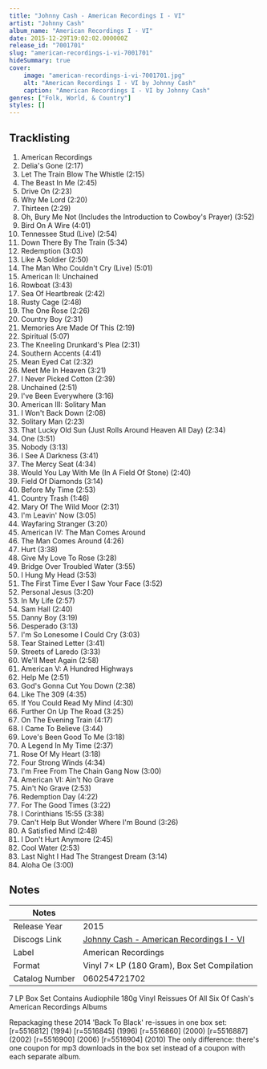 ```yaml
---
title: "Johnny Cash - American Recordings I - VI"
artist: "Johnny Cash"
album_name: "American Recordings I - VI"
date: 2015-12-29T19:02:02.000000Z
release_id: "7001701"
slug: "american-recordings-i-vi-7001701"
hideSummary: true
cover:
    image: "american-recordings-i-vi-7001701.jpg"
    alt: "American Recordings I - VI by Johnny Cash"
    caption: "American Recordings I - VI by Johnny Cash"
genres: ["Folk, World, & Country"]
styles: []
---
```


## Tracklisting
1. American Recordings
2. Delia's Gone (2:17)
3. Let The Train Blow The Whistle (2:15)
4. The Beast In Me (2:45)
5. Drive On (2:23)
6. Why Me Lord (2:20)
7. Thirteen (2:29)
8. Oh, Bury Me Not (Includes the Introduction to Cowboy's Prayer) (3:52)
9. Bird On A Wire (4:01)
10. Tennessee Stud (Live) (2:54)
11. Down There By The Train (5:34)
12. Redemption (3:03)
13. Like A Soldier (2:50)
14. The Man Who Couldn't Cry (Live) (5:01)
15. American Il: Unchained
16. Rowboat (3:43)
17. Sea Of Heartbreak (2:42)
18. Rusty Cage (2:48)
19. The One Rose (2:26)
20. Country Boy (2:31)
21. Memories Are Made Of This (2:19)
22. Spiritual (5:07)
23. The Kneeling Drunkard's Plea (2:31)
24. Southern Accents (4:41)
25. Mean Eyed Cat (2:32)
26. Meet Me In Heaven (3:21)
27. I Never Picked Cotton (2:39)
28. Unchained (2:51)
29. I've Been Everywhere (3:16)
30. American III: Solitary Man
31. I Won't Back Down (2:08)
32. Solitary Man (2:23)
33. That Lucky Old Sun (Just Rolls Around Heaven All Day) (2:34)
34. One (3:51)
35. Nobody (3:13)
36. I See A Darkness (3:41)
37. The Mercy Seat (4:34)
38. Would You Lay With Me (In A Field Of Stone) (2:40)
39. Field Of Diamonds (3:14)
40. Before My Time (2:53)
41. Country Trash (1:46)
42. Mary Of The Wild Moor (2:31)
43. I'm Leavin' Now (3:05)
44. Wayfaring Stranger (3:20)
45. American IV: The Man Comes Around
46. The Man Comes Around (4:26)
47. Hurt (3:38)
48. Give My Love To Rose (3:28)
49. Bridge Over Troubled Water (3:55)
50. I Hung My Head (3:53)
51. The First Time Ever I Saw Your Face (3:52)
52. Personal Jesus (3:20)
53. In My Life (2:57)
54. Sam Hall (2:40)
55. Danny Boy (3:19)
56. Desperado (3:13)
57. I'm So Lonesome I Could Cry (3:03)
58. Tear Stained Letter (3:41)
59. Streets of Laredo (3:33)
60. We'll Meet Again (2:58)
61. American V: A Hundred Highways
62. Help Me (2:51)
63. God's Gonna Cut You Down (2:38)
64. Like The 309 (4:35)
65. If You Could Read My Mind (4:30)
66. Further On Up The Road (3:25)
67. On The Evening Train (4:17)
68. I Came To Believe (3:44)
69. Love's Been Good To Me (3:18)
70. A Legend In My Time (2:37)
71. Rose Of My Heart (3:18)
72. Four Strong Winds (4:34)
73. I'm Free From The Chain Gang Now (3:00)
74. American VI: Ain't No Grave
75. Ain't No Grave (2:53)
76. Redemption Day (4:22)
77. For The Good Times (3:22)
78. I Corinthians 15:55 (3:38)
79. Can't Help But Wonder Where I'm Bound (3:26)
80. A Satisfied Mind (2:48)
81. I Don't Hurt Anymore (2:45)
82. Cool Water (2:53)
83. Last Night I Had The Strangest Dream (3:14)
84. Aloha Oe (3:00)




## Notes
| Notes          |             |
| ---------------| ----------- |
| Release Year   | 2015 |
| Discogs Link   | [Johnny Cash - American Recordings I - VI](https://www.discogs.com/release/7001701-Johnny-Cash-American-Recordings-I-VI) |
| Label          | American Recordings |
| Format         | Vinyl 7× LP (180 Gram), Box Set Compilation |
| Catalog Number | 060254721702 |

7 LP Box Set Contains Audiophile 180g Vinyl Reissues Of All Six Of Cash's American Recordings Albums

Repackaging these 2014 'Back To Black' re-issues in one box set:
[r=5516812] (1994)
[r=5516845] (1996)
[r=5516860] (2000)
[r=5516887] (2002)
[r=5516900] (2006)
[r=5516904] (2010)
The only difference: there's one coupon for mp3 downloads in the box set instead of a coupon with each separate album.
